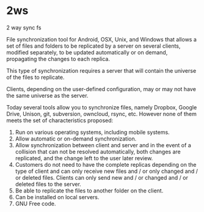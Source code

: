# 2ws
2 way sync fs

File synchronization tool for Android, OSX, Unix, and Windows that allows a set of files and folders to be replicated by a server on several clients, modified separately, to be updated automatically or on demand, propagating the changes to each replica.

This type of synchronization requires a server that will contain the universe of the files to replicate.

Clients, depending on the user-defined configuration, may or may not have the same universe as the server.

Today several tools allow you to synchronize files, namely Dropbox, Google Drive, Unison, git, subversion, owncloud, rsync, etc. However none of them meets the set of characteristics proposed:
1. Run on various operating systems, including mobile systems.
2. Allow automatic or on-demand synchronization.
3. Allow synchronization between client and server and in the event of a collision that can not be resolved automatically, both changes are replicated, and the change left to the user later review.
4. Customers do not need to have the complete replicas depending on the type of client  and can only receive new files and / or only changed and / or deleted files. Clients can only send new and / or changed and / or deleted files to the server.
5. Be able to replicate the files to another folder on the client.
6. Can be installed on local servers.
7. GNU Free code.
